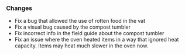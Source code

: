 ### Changes
- Fix a bug that allowed the use of rotten food in the vat
- Fix a visual bug caused by the compost tumbler
- Fix incorrect info in the field guide about the compost tumbler
- Fix an issue where the oven heated items in a way that ignored heat capacity. Items may heat much slower in the oven now.
